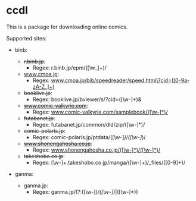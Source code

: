 # ccdl

This is a package for downloading online comics.

Supported sites:  

+ binb:  
  + ~~r.binb.jp~~:  
    + Regex: r.binb.jp/epm/([\w_]+)/  
  + www.cmoa.jp:  
    + Regex: www.cmoa.jp/bib/speedreader/speed.html\?cid=([0-9a-zA-Z_]+)
  + ~~booklive.jp~~:  
    + Regex: booklive.jp/bviewer/s/\?cid=([\w-]*)&
  + ~~www.comic-valkyrie.com~~:  
    + Regex: www.comic-valkyrie.com/samplebook/([\w-]*)/
  + ~~futabanet.jp~~:
    + Regex: futabanet.jp/common/dld/zip/([\w-]*)/
  + ~~comic-polaris.jp~~:
    + Regex: comic-polaris.jp/ptdata/([\w-]*)/([\w-]*)/  
  + ~~www.shonengahosha.co.jp~~:  
    + Regex: www.shonengahosha.co.jp/([\w-]*)/([\w-]*)/  
  + ~~takeshobo.co.jp~~:
    + Regex: [\w-]+.takeshobo.co.jp/manga/([\w-]+)/_files/([0-9]+)/

+ ganma:
  + ganma.jp:
    + Regex: ganma.jp/(?:([\w-]*)/([\w-]*)|([\w-]*))